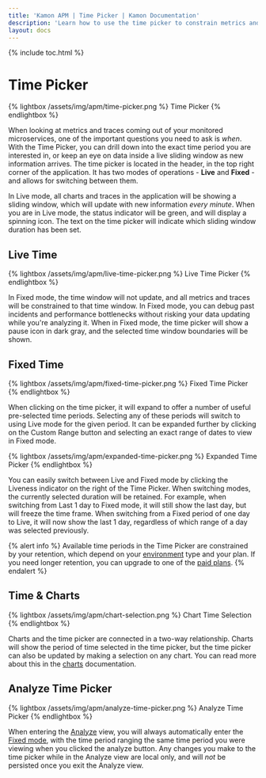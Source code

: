 ```yaml
---
title: 'Kamon APM | Time Picker | Kamon Documentation'
description: 'Learn how to use the time picker to constrain metrics and traces. Examine your services in real time, or drill down into incident periods'
layout: docs
---
```


{% include toc.html %}

Time Picker
============

{% lightbox /assets/img/apm/time-picker.png %}
Time Picker
{% endlightbox %}

When looking at metrics and traces coming out of your monitored microservices, one of the important questions you need to ask is _when_. With the Time Picker, you can drill down into the exact time period you are interested in, or keep an eye on data inside a live sliding window as new information arrives. The time picker is located in the header, in the top right corner of the application. It has two modes of operations - **Live** and **Fixed** - and allows for switching between them.

In Live mode, all charts and traces in the application will be showing a sliding window, which will update with new information _every minute_. When you are in Live mode, the status indicator will be green, and will display a spinning icon. The text on the time picker will indicate which sliding window duration has been set.

Live Time
----------

{% lightbox /assets/img/apm/live-time-picker.png %}
Live Time Picker
{% endlightbox %}

<a id="fixed-time-mode" /> In Fixed mode, the time window will not update, and all metrics and traces will be constrained to that time window. In Fixed mode, you can debug past incidents and performance bottlenecks without risking your data updating while you're analyzing it. When in Fixed mode, the time picker will show a pause icon in dark gray, and the selected time window boundaries will be shown.

Fixed Time
-----------

{% lightbox /assets/img/apm/fixed-time-picker.png %}
Fixed Time Picker
{% endlightbox %}

When clicking on the time picker, it will expand to offer a number of useful pre-selected time periods. Selecting any of these periods will switch to using Live mode for the given period. It can be expanded further by clicking on the Custom Range button and selecting an exact range of dates to view in Fixed mode.

{% lightbox /assets/img/apm/expanded-time-picker.png %}
Expanded Time Picker
{% endlightbox %}

You can easily switch between Live and Fixed mode by clicking the Liveness indicator on the right of the Time Picker. When switching modes, the currently selected duration will be retained. For example, when switching from Last 1 day to Fixed mode, it will still show the last day, but will freeze the time frame. When switching from a Fixed period of one day to Live, it will now show the last 1 day, regardless of which range of a day was selected previously.

{% alert info %}
Available time periods in the Time Picker are constrained by your retention, which depend on your [environment] type and your plan. If you need longer retention,
you can upgrade to one of the [paid plans].
{% endalert %}

Time &amp; Charts
-----------------

{% lightbox /assets/img/apm/chart-selection.png %}
Chart Time Selection
{% endlightbox %}

Charts and the time picker are connected in a two-way relationship. Charts will show the period of time selected in the time picker, but the time picker can also be updated by making
a selection on any chart. You can read more about this in the [charts] documentation.


Analyze Time Picker
-------------------

{% lightbox /assets/img/apm/analyze-time-picker.png %}
Analyze Time Picker
{% endlightbox %}

When entering the [Analyze][analyze] view, you will always automatically enter the [Fixed mode](#fixed-time), with the time period ranging the same time period you were viewing when you clicked the analyze button. Any changes you make to the time picker while in the Analyze view are local only, and will _not_ be persisted once you exit the Analyze view.

[charts]: ../charts/
[analyze]: ../../deep-dive/analyze.md
[paid plans]: /apm/pricing/
[environment]: ../environments/
